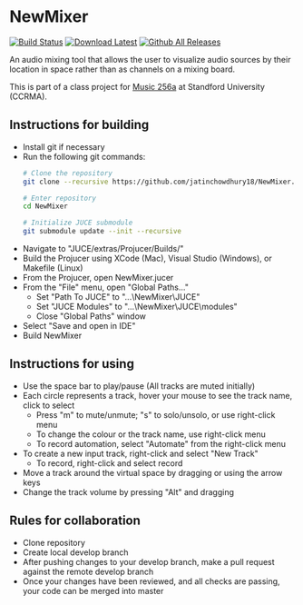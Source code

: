 # NewMixer 
[![Build Status](https://travis-ci.com/jatinchowdhury18/NewMixer.svg?branch=master)](https://travis-ci.com/jatinchowdhury18/NewMixer)
[![Download Latest](https://img.shields.io/badge/download-latest-blue.svg)](https://github.com/jatinchowdhury18/NewMixer/releases/latest)
[![Github All Releases](https://img.shields.io/github/downloads/jatinchowdhury18/newmixer/total.svg)](https://github.com/jatinchowdhury18/NewMixer/releases/latest)

An audio mixing tool that allows the user to visualize audio sources by their location in space rather than as channels on a mixing board.

This is part of a class project for [Music 256a](https://ccrma.stanford.edu/courses/256a/) at Standford University (CCRMA).

## Instructions for building
  - Install git if necessary
  - Run the following git commands:
    ```bash
    # Clone the repository
    git clone --recursive https://github.com/jatinchowdhury18/NewMixer.git

    # Enter repository
    cd NewMixer

    # Initialize JUCE submodule
    git submodule update --init --recursive
    ```
  - Navigate to "JUCE/extras/Projucer/Builds/"
  - Build the Projucer using XCode (Mac), Visual Studio (Windows), or Makefile (Linux)
- From the Projucer, open NewMixer.jucer
- From the "File" menu, open "Global Paths..."
  - Set "Path To JUCE" to "...\NewMixer\JUCE"
  - Set "JUCE Modules" to "...\NewMixer\JUCE\modules"
  - Close "Global Paths" window
- Select "Save and open in IDE"
- Build NewMixer

## Instructions for using
  - Use the space bar to play/pause (All tracks are muted initially)
  - Each circle represents a track, hover your mouse to see the track name, click to select
    - Press "m" to mute/unmute; "s" to solo/unsolo, or use right-click menu
    - To change the colour or the track name, use right-click menu
    - To record automation, select "Automate" from the right-click menu
  - To create a new input track, right-click and select "New Track"
    - To record, right-click and select record
  - Move a track around the virtual space by dragging or using the arrow keys
  - Change the track volume by pressing "Alt" and dragging

## Rules for collaboration
  - Clone repository
  - Create local develop branch
  - After pushing changes to your develop branch, make a pull request against the remote develop branch
  - Once your changes have been reviewed, and all checks are passing, your code can be merged into master